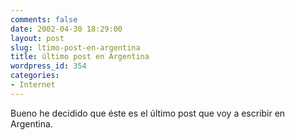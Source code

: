 ```yaml
---
comments: false
date: 2002-04-30 18:29:00
layout: post
slug: ltimo-post-en-argentina
title: último post en Argentina
wordpress_id: 354
categories:
- Internet
---
```


Bueno he decidido que éste es el último post que voy a escribir en Argentina.




 

